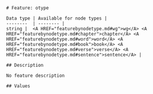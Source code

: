 <pre><code># Feature: otype

Data type | Available for node types |
--------  | -------- |
string |  &lt;A HREF="featurebynodetype.md#wg"&gt;wg&lt;/A&gt; &lt;A HREF="featurebynodetype.md#chapter"&gt;chapter&lt;/A&gt; &lt;A HREF="featurebynodetype.md#word"&gt;word&lt;/A&gt; &lt;A HREF="featurebynodetype.md#book"&gt;book&lt;/A&gt; &lt;A HREF="featurebynodetype.md#verse"&gt;verse&lt;/A&gt; &lt;A HREF="featurebynodetype.md#sentence"&gt;sentence&lt;/A&gt; |

## Description

No feature description

## Values
</code></pre>
